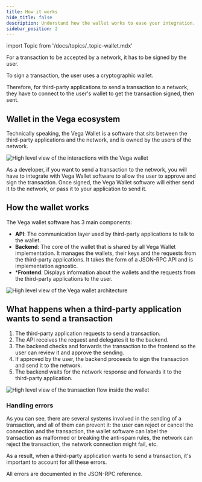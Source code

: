 ```yaml
---
title: How it works
hide_title: false
description: Understand how the wallet works to ease your integration.
sidebar_position: 2
---
```


import Topic from '/docs/topics/_topic-wallet.mdx'

<Topic />

For a transaction to be accepted by a network, it has to be signed by the user.

To sign a transaction, the user uses a cryptographic wallet.

Therefore, for third-party applications to send a transaction to a network, they have to connect to the user's wallet to get the transaction signed, then sent.

## Wallet in the Vega ecosystem

Technically speaking, the Vega Wallet is a software that sits between the third-party applications and the network, and is owned by the users of the network.

![High level view of the interactions with the Vega wallet](/img/concept-diagrams/high-level-wallet-workflow.png)

As a developer, if you want to send a transaction to the network, you will have to integrate with Vega Wallet software to allow the user to approve and sign the transaction. Once signed, the Vega Wallet software will either send it to the network, or pass it to your application to send it.

## How the wallet works

The Vega wallet software has 3 main components:

* **API**: The communication layer used by third-party applications to talk to the wallet.
* **Backend**: The core of the wallet that is shared by all Vega Wallet implementation. It manages the wallets, their keys and the requests from the third-party applications. It takes the form of a JSON-RPC API and is implementation agnostic.
* ***Frontend**: Displays information about the wallets and the requests from the third-party applications to the user.

![High level view of the Vega wallet architecture](/img/concept-diagrams/high-level-wallet-architecture.png)

## What happens when a third-party application wants to send a transaction

1. The third-party application requests to send a transaction.
2. The API receives the request and delegates it to the backend.
3. The backend checks and forwards the transaction to the frontend so the user can review it and approve the sending.
4. If approved by the user, the backend proceeds to sign the transaction and send it to the network.
5. The backend waits for the network response and forwards it to the third-party application.

![High level view of the transaction flow inside the wallet](/img/concept-diagrams/basic-transaction-flow-in-wallet.png)

### Handling errors

As you can see, there are several systems involved in the sending of a transaction, and all of them can prevent it: the user can reject or cancel the connection and the transaction, the wallet software can label the transaction as malformed or breaking the anti-spam rules, the network can reject the transaction, the network connection might fail, etc.

As a result, when a third-party application wants to send a transaction, it's important to account for all these errors.

All errors are documented in the JSON-RPC reference.
